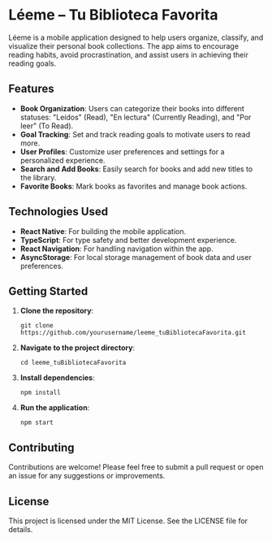 # Léeme – Tu Biblioteca Favorita

Léeme is a mobile application designed to help users organize, classify, and visualize their personal book collections. The app aims to encourage reading habits, avoid procrastination, and assist users in achieving their reading goals.

## Features

- **Book Organization**: Users can categorize their books into different statuses: "Leídos" (Read), "En lectura" (Currently Reading), and "Por leer" (To Read).
- **Goal Tracking**: Set and track reading goals to motivate users to read more.
- **User Profiles**: Customize user preferences and settings for a personalized experience.
- **Search and Add Books**: Easily search for books and add new titles to the library.
- **Favorite Books**: Mark books as favorites and manage book actions.

## Technologies Used

- **React Native**: For building the mobile application.
- **TypeScript**: For type safety and better development experience.
- **React Navigation**: For handling navigation within the app.
- **AsyncStorage**: For local storage management of book data and user preferences.

## Getting Started

1. **Clone the repository**:
   ```
   git clone https://github.com/yourusername/leeme_tuBibliotecaFavorita.git
   ```

2. **Navigate to the project directory**:
   ```
   cd leeme_tuBibliotecaFavorita
   ```

3. **Install dependencies**:
   ```
   npm install
   ```

4. **Run the application**:
   ```
   npm start
   ```

## Contributing

Contributions are welcome! Please feel free to submit a pull request or open an issue for any suggestions or improvements.

## License

This project is licensed under the MIT License. See the LICENSE file for details.